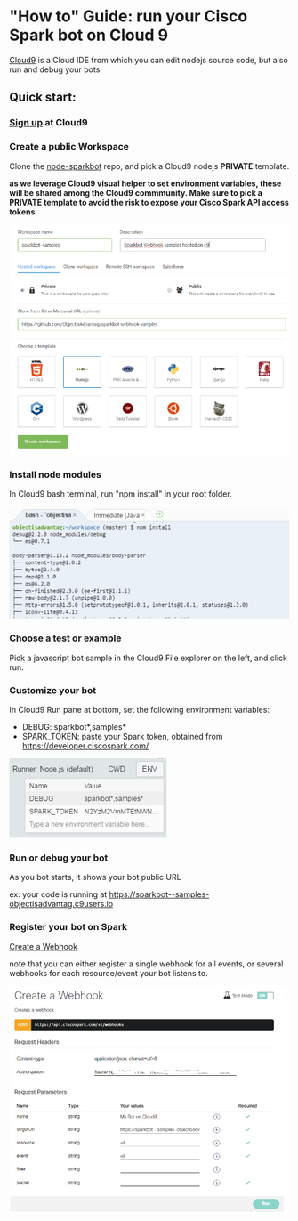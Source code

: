 # "How to" Guide: run your Cisco Spark bot on Cloud 9

[Cloud9](https://c9.io/) is a Cloud IDE from which you can edit nodejs source code, but also run and debug your bots.

## Quick start:

### [Sign up](https://c9.io/signup) at Cloud9 

### Create a public Workspace

Clone the [node-sparkbot](https://github.com/ObjectIsAdvantag/sparkbot-webhook-samples) repo, and pick a Cloud9 nodejs __PRIVATE__ template.

__as we leverage Cloud9 visual helper to set environment variables, these will be shared among the Cloud9 commmunity.
Make sure to pick a PRIVATE template to avoid the risk to expose your Cisco Spark API access tokens__

![](img/cloud9-create-workspace.png)


### Install node modules

In Cloud9 bash terminal, run "npm install" in your root folder.

![](img/cloud9-npm-install.png)


### Choose a test or example

Pick a javascript bot sample in the Cloud9 File explorer on the left, and click run.


### Customize your bot

In Cloud9 Run pane at bottom, set the following environment variables:
- DEBUG: sparkbot*,samples*
- SPARK_TOKEN: paste your Spark token, obtained from https://developer.ciscospark.com/

![](img/cloud9-env-variables.png)


### Run or debug your bot

As you bot starts, it shows your bot public URL

ex: your code is running at https://sparkbot--samples-objectisadvantag.c9users.io


### Register your bot on Spark 

[Create a Webhook](https://developer.ciscospark.com/endpoint-webhooks-post.html)

note that you can either register a single webhook for all events, or several webhooks for each resource/event your bot listens to.

![](../docs/img/cloud9-create-webhook.png)





